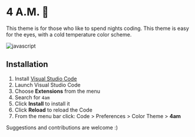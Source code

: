 # 4 A.M. 🌌

This theme is for those who like to spend nights coding. This theme is easy for the eyes, with a cold temperature color scheme.

![javascript](https://user-images.githubusercontent.com/4643304/127538921-23d5a7c2-41d2-4dbe-90c5-417acee12cbc.png)

## Installation

1.  Install [Visual Studio Code](https://code.visualstudio.com/)
2.  Launch Visual Studio Code
3.  Choose **Extensions** from the menu
4.  Search for `4am`
5.  Click **Install** to install it
6.  Click **Reload** to reload the Code
7.  From the menu bar click: Code > Preferences > Color Theme > **4am**

Suggestions and contributions are welcome :)
